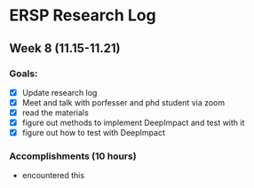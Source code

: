 # ERSP Research Log
## Week 8 (11.15-11.21)
### Goals:

- [x] Update research log
- [x] Meet and talk with porfesser and phd student via zoom
- [x] read the materials
- [x] figure out methods to implement DeepImpact and test with it
- [x] figure out how to test with DeepImpact

### Accomplishments (10 hours)
- encountered this 
